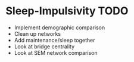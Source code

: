 # Sleep-Impulsivity TODO
- Implement demographic comparison
- Clean up networks
- Add maintenance/sleep together
- Look at bridge centrality
- Look at SEM network comparison

